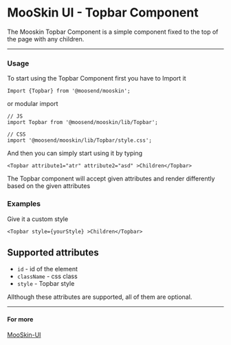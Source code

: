 # MooSkin UI - Topbar Component

The Mooskin Topbar Component is a simple component fixed to the top of the page with any children.

___

### Usage

To start using the Topbar Component first you have to Import it

```
Import {Topbar} from '@moosend/mooskin';
```
or modular import
```
// JS
import Topbar from '@moosend/mooskin/lib/Topbar';

// CSS
import '@moosend/mooskin/lib/Topbar/style.css';
```

And then you can simply start using it by typing

```
<Topbar attribute1="atr" attribute2="asd" >Children</Topbar>
```

The Topbar component will accept given attributes and render differently based on the given attributes

### Examples

Give it a custom style

```
<Topbar style={yourStyle} >Children</Topbar>
```

<div class="playground-doc">

## Supported attributes

* `id` - id of the element
* `className` - css class
* `style` - Topbar style

</div>

Allthough these attributes are supported, all of them are optional.

___

#### For more

[MooSkin-UI](https://github.com/moosend/mooskin-ui)
